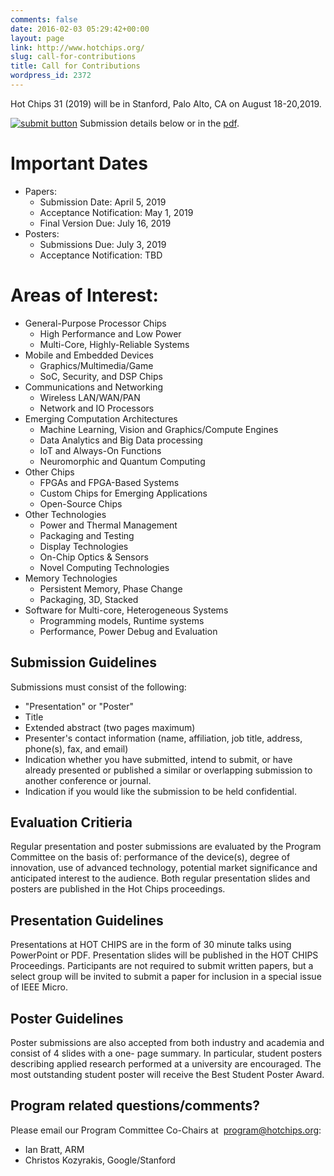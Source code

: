 ```yaml
---
comments: false
date: 2016-02-03 05:29:42+00:00
layout: page
link: http://www.hotchips.org/
slug: call-for-contributions
title: Call for Contributions
wordpress_id: 2372
---
```

Hot Chips 31 (2019) will be in Stanford, Palo Alto, CA on August 18-20,2019.

[![submit button](http://www.hotchips.org/wp-content/uploads/2016/02/red-submit-button-md.png)](https://www.softconf.com/k/hotchips31) Submission details below or in the [pdf](http://www.hotchips.org/wp-content/uploads/2019/03/Call-for-Contributions-Hot-Chips-31-2019.pdf).

# Important Dates

* Papers:
  * Submission Date: April 5, 2019
  * Acceptance Notification: May 1, 2019
  * Final Version Due: July 16, 2019
* Posters:
  * Submissions Due: July 3, 2019
  * Acceptance Notification: TBD

# Areas of Interest:

* General-Purpose Processor Chips
  * High Performance and Low Power
  * Multi-Core, Highly-Reliable Systems
* Mobile and Embedded Devices
  * Graphics/Multimedia/Game
  * SoC, Security, and DSP Chips
* Communications and Networking
  * Wireless LAN/WAN/PAN
  * Network and IO Processors
* Emerging Computation Architectures
  * Machine Learning, Vision and Graphics/Compute Engines
  * Data Analytics and Big Data processing
  * IoT and Always-On Functions
  * Neuromorphic and Quantum Computing
* Other Chips
  * FPGAs and FPGA-Based Systems
  * Custom Chips for Emerging Applications
  * Open-Source Chips
* Other Technologies
  * Power and Thermal Management
  * Packaging and Testing
  * Display Technologies
  * On-Chip Optics & Sensors
  * Novel Computing Technologies
* Memory Technologies
  * Persistent Memory, Phase Change
  * Packaging, 3D, Stacked
* Software for Multi-core, Heterogeneous Systems
  * Programming models, Runtime systems
  * Performance, Power Debug and Evaluation

## Submission Guidelines

Submissions must consist of the following:

* "Presentation" or "Poster"
* Title
* Extended abstract (two pages maximum)
* Presenter's contact information (name, affiliation, job title, address, phone(s), fax, and email)
* Indication whether you have submitted, intend to submit, or have already presented or published a similar or overlapping submission to another conference or journal.
* Indication if you would like the submission to be held confidential.

## Evaluation Critieria

Regular presentation and poster submissions are evaluated by the Program Committee on the basis of: performance of the device(s), degree of innovation, use of advanced technology, potential market significance and anticipated interest to the audience. Both regular presentation slides and posters are published in the Hot Chips proceedings.

## Presentation Guidelines

Presentations at HOT CHIPS are in the form of 30 minute talks using PowerPoint or PDF. Presentation slides will be published in the HOT CHIPS Proceedings. Participants are not required to submit written papers, but a select group will be invited to submit a paper for inclusion in a special issue of IEEE Micro.

## Poster Guidelines

Poster submissions are also accepted from both industry and academia and consist of 4 slides with a one- page summary. In particular, student posters describing applied research performed at a university are encouraged. The most outstanding student poster will receive the Best Student Poster Award.

## Program related questions/comments?

Please email our Program Committee Co-Chairs at  [program@hotchips.org](mailto:program@hotchips.org):

* Ian Bratt, ARM
* Christos Kozyrakis, Google/Stanford
